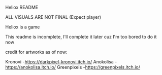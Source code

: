 Heliox README

ALL VISUALS ARE NOT FINAL (Expect player)

Heliox is a game 

This readme is incomplete, I'll complete it later cuz I'm too bored to do it now

credit for artworks as of now:

Kronovi -https://darkpixel-kronovi.itch.io/
Anokolisa -https://anokolisa.itch.io/
Greenpixels -https://greenpixels.itch.io/
